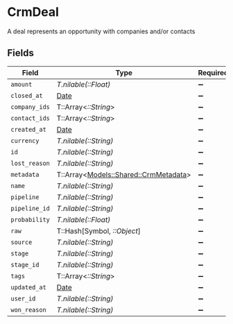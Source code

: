 # CrmDeal

A deal represents an opportunity with companies and/or contacts


## Fields

| Field                                                                       | Type                                                                        | Required                                                                    | Description                                                                 |
| --------------------------------------------------------------------------- | --------------------------------------------------------------------------- | --------------------------------------------------------------------------- | --------------------------------------------------------------------------- |
| `amount`                                                                    | *T.nilable(::Float)*                                                        | :heavy_minus_sign:                                                          | N/A                                                                         |
| `closed_at`                                                                 | [Date](https://ruby-doc.org/stdlib-2.6.1/libdoc/date/rdoc/Date.html)        | :heavy_minus_sign:                                                          | N/A                                                                         |
| `company_ids`                                                               | T::Array<*::String*>                                                        | :heavy_minus_sign:                                                          | N/A                                                                         |
| `contact_ids`                                                               | T::Array<*::String*>                                                        | :heavy_minus_sign:                                                          | N/A                                                                         |
| `created_at`                                                                | [Date](https://ruby-doc.org/stdlib-2.6.1/libdoc/date/rdoc/Date.html)        | :heavy_minus_sign:                                                          | N/A                                                                         |
| `currency`                                                                  | *T.nilable(::String)*                                                       | :heavy_minus_sign:                                                          | N/A                                                                         |
| `id`                                                                        | *T.nilable(::String)*                                                       | :heavy_minus_sign:                                                          | N/A                                                                         |
| `lost_reason`                                                               | *T.nilable(::String)*                                                       | :heavy_minus_sign:                                                          | N/A                                                                         |
| `metadata`                                                                  | T::Array<[Models::Shared::CrmMetadata](../../models/shared/crmmetadata.md)> | :heavy_minus_sign:                                                          | N/A                                                                         |
| `name`                                                                      | *T.nilable(::String)*                                                       | :heavy_minus_sign:                                                          | N/A                                                                         |
| `pipeline`                                                                  | *T.nilable(::String)*                                                       | :heavy_minus_sign:                                                          | N/A                                                                         |
| `pipeline_id`                                                               | *T.nilable(::String)*                                                       | :heavy_minus_sign:                                                          | N/A                                                                         |
| `probability`                                                               | *T.nilable(::Float)*                                                        | :heavy_minus_sign:                                                          | N/A                                                                         |
| `raw`                                                                       | T::Hash[Symbol, *::Object*]                                                 | :heavy_minus_sign:                                                          | N/A                                                                         |
| `source`                                                                    | *T.nilable(::String)*                                                       | :heavy_minus_sign:                                                          | N/A                                                                         |
| `stage`                                                                     | *T.nilable(::String)*                                                       | :heavy_minus_sign:                                                          | N/A                                                                         |
| `stage_id`                                                                  | *T.nilable(::String)*                                                       | :heavy_minus_sign:                                                          | N/A                                                                         |
| `tags`                                                                      | T::Array<*::String*>                                                        | :heavy_minus_sign:                                                          | N/A                                                                         |
| `updated_at`                                                                | [Date](https://ruby-doc.org/stdlib-2.6.1/libdoc/date/rdoc/Date.html)        | :heavy_minus_sign:                                                          | N/A                                                                         |
| `user_id`                                                                   | *T.nilable(::String)*                                                       | :heavy_minus_sign:                                                          | N/A                                                                         |
| `won_reason`                                                                | *T.nilable(::String)*                                                       | :heavy_minus_sign:                                                          | N/A                                                                         |